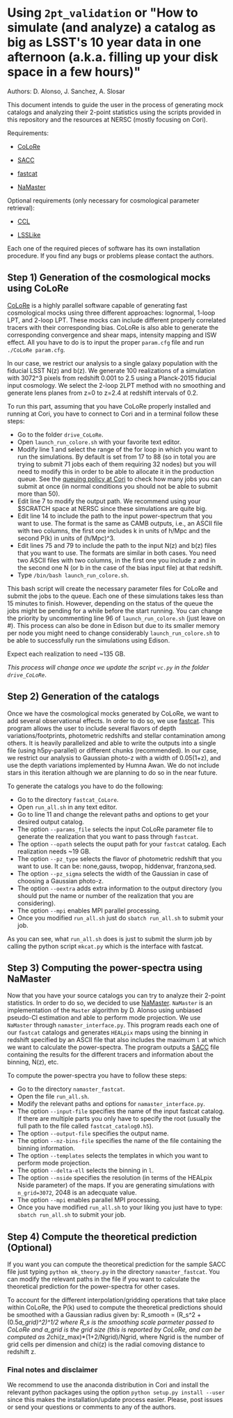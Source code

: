 # Using `2pt_validation` or "How to simulate (and analyze) a catalog as big as LSST's 10 year data in one afternoon (a.k.a. filling up your disk space in a few hours)"

Authors: D. Alonso, J. Sanchez, A. Slosar

This document intends to guide the user in the process of generating mock catalogs and analyzing their 2-point statistics using the scripts provided in this repository and the resources at NERSC (mostly focusing on Cori).

Requirements:

* [CoLoRe](https://github.com/damonge/colore)

* [SACC](https://github.com/LSSTDESC/sacc)

* [fastcat](https://github.com/slosar/fastcat)

* [NaMaster](https://github.com/damonge/namaster)

Optional requirements (only necessary for cosmological parameter retrieval):

* [CCL](https://github.com/LSSTDESC/CCL)

* [LSSLike](https://github.com/LSSTDESC/LSSLike)

Each one of the required pieces of software has its own installation procedure. If you find any bugs or problems please contact the authors.

## Step 1) Generation of the cosmological mocks using CoLoRe

[CoLoRe](https://github.com/damonge/colore) is a highly parallel software capable of generating fast cosmological mocks using three different approaches: lognormal, 1-loop LPT, and 2-loop LPT. These mocks can include different properly correlated tracers with their corresponding bias. CoLoRe is also able to generate the corresponding convergence and shear maps, intensity mapping and ISW effect. All you have to do is to input the proper `param.cfg` file and run `./CoLoRe param.cfg`.

In our case, we restrict our analysis to a single galaxy population with the fiducial LSST N(z) and b(z). We generate 100 realizations of a simulation with 3072^3 pixels from redshift 0.001 to 2.5 using a Planck-2015 fiducial input cosmology. We select the 2-loop 2LPT method with no smoothing and generate lens planes from z=0 to z=2.4 at redshift intervals of 0.2.

To run this part, assuming that you have CoLoRe properly installed and running at Cori, you have to connect to Cori and in a terminal follow these steps:

* Go to the folder `drive_CoLoRe`.
* Open `launch_run_colore.sh` with your favorite text editor.
* Modify line 1 and select the range of the for loop in which you want to run the simulations. By default is set from 17 to 88 (so in total you are trying to submit 71 jobs each of them requiring 32 nodes) but you will need to modify this in order to be able to allocate it in the production queue. See the [queuing policy at Cori](http://www.nersc.gov/users/computational-systems/cori/running-jobs/queues-and-policies/) to check how many jobs you can submit at once (in normal conditions you should not be able to submit more than 50). 
* Edit line 7 to modify the output path. We recommend using your $SCRATCH space at NERSC since these simulations are quite big.
* Edit line 14 to include the path to the input power-spectrum that you want to use. The format is the same as CAMB outputs, i.e., an ASCII file with two columns, the first one includes k in units of h/Mpc and the second P(k) in units of (h/Mpc)^3.
* Edit lines 75 and 79 to include the path to the input N(z) and b(z) files that you want to use. The formats are similar in both cases. You need two ASCII files with two columns, in the first one you include z and in the second one N (or b in the case of the bias input file) at that redshift.
* Type `/bin/bash launch_run_colore.sh`.

This bash script will create the necessary parameter files for CoLoRe and submit the jobs to the queue. Each one of these simulations takes less than 15 minutes to finish. However, depending on the status of the queue the jobs might be pending for a while before the start running. You can change the priority by uncommenting line 96 of `launch_run_colore.sh` (just leave on #). This process can also be done in Edison but due to its smaller memory per node you might need to change considerably `launch_run_colore.sh` to be able to successfully run the simulations using Edison.

Expect each realization to need ~135 GB.

_This process will change once we update the script `vc.py` in the folder `drive_CoLoRe`_.

## Step 2) Generation of the catalogs

Once we have the cosmological mocks generated by CoLoRe, we want to add several observational effects. In order to do so, we use [fastcat](https://github.com/slosar/fastcat). This program allows the user to include several flavors of depth variations/footprints, photometric redshifts and stellar contamination among others. It is heavily parallelized and able to write the outputs into a single file (using h5py-parallel) or different chunks (recommended). In our case, we restrict our analysis to Gaussian photo-z with a width of 0.05(1+z), and use the depth variations implemented by Humna Awan. We do not include stars in this iteration although we are planning to do so in the near future.

To generate the catalogs you have to do the following:

* Go to the directory `fastcat_CoLore`.
* Open `run_all.sh` in any text editor.
* Go to line 11 and change the relevant paths and options to get your desired output catalog.
* The option `--params_file` selects the input CoLoRe parameter file to generate the realization that you want to pass through `fastcat`.
* The option `--opath` selects the ouput path for your `fastcat` catalog. Each realization needs ~19 GB.
* The option `--pz_type` selects the flavor of photometric redshift that you want to use. It can be: none,gauss, twopop, hiddenvar, franzona,sed.
* The option `--pz_sigma` selects the width of the Gaussian in case of choosing a Gaussian photo-z.
* The option `--oextra` adds extra information to the output directory (you should put the name or number of the realization that you are considering).
* The option `--mpi` enables MPI parallel processing.
* Once you modified `run_all.sh` just do `sbatch run_all.sh` to submit your job.

As you can see, what `run_all.sh` does is just to submit the slurm job by calling the python script `mkcat.py` which is the interface with fastcat.

## Step 3) Computing the power-spectra using NaMaster

Now that you have your source catalogs you can try to analyze their 2-point statistics. In order to do so, we decided to use [NaMaster](https://github.com/damonge/namaster). `NaMaster` is an implementation of the `Master` algorithm by D. Alonso using unbiased pseudo-Cl estimation and able to perform mode projection. We use `NaMaster` through `namaster_interface.py`. This program reads each one of our `fastcat` catalogs and generates `HEALpix` maps using the binning in redshift specified by an ASCII file that also includes the maximum `l` at which we want to calculate the power-spectra. The program outputs a [SACC](https://github.com/LSSTDESC/SACC) file containing the results for the different tracers and information about the binning, N(z), etc.

To compute the power-spectra you have to follow these steps:

* Go to the directory `namaster_fastcat`.
* Open the file `run_all.sh`.
* Modify the relevant paths and options for `namaster_interface.py`. 
* The option `--input-file` specifies the name of the input fastcat catalog. If there are multiple parts you only have to specify the root (usually the full path to the file called `fastcat_catalog0.h5`).
* The option `--output-file` specifies the output name.
* The option `--nz-bins-file` specifies the name of the file containing the binning information.
* The option `--templates` selects the templates in which you want to perform mode projection.
* The option `--delta-ell` selects the binning in `l`.
* The option `--nside` specifies the resolution (in terms of the HEALpix Nside parameter) of the maps. If you are generating simulations with `n_grid=3072`, 2048 is an adecquate value.
* The option `--mpi` enables parallel MPI processing.
* Once you have modified `run_all.sh` to your liking you just have to type: `sbatch run_all.sh` to submit your job.

## Step 4) Compute the theoretical prediction (Optional)

If you want you can compute the theoretical prediction for the sample SACC file just typing `python mk_theory.py` in the directory `namaster_fastcat`. You can modify the relevant paths in the file if you want to calculate the theoretical prediction for the power-spectra for other cases.

To account for the different interpolation/gridding operations that take place within CoLoRe, the P(k) used to compute the theoretical predictions should be smoothed with a Gaussian radius given by:
  R_smooth = (R_s^2 + (0.5*a_grid)^2)^1/2
where R_s is the smoothing scale parmeter passed to CoLoRe and a_grid is the grid size (this is reported by CoLoRe, and can be computed as 2*chi(z_max)*(1+2/Ngrid)/Ngrid, where Ngrid is the number of grid cells per dimension and chi(z) is the radial comoving distance to redshift z.


### Final notes and disclaimer

We recommend to use the anaconda distribution in Cori and install the relevant python packages using the option `python setup.py install --user` since this makes the installation/update process easier. Please, post issues or send your questions or comments to any of the authors.


